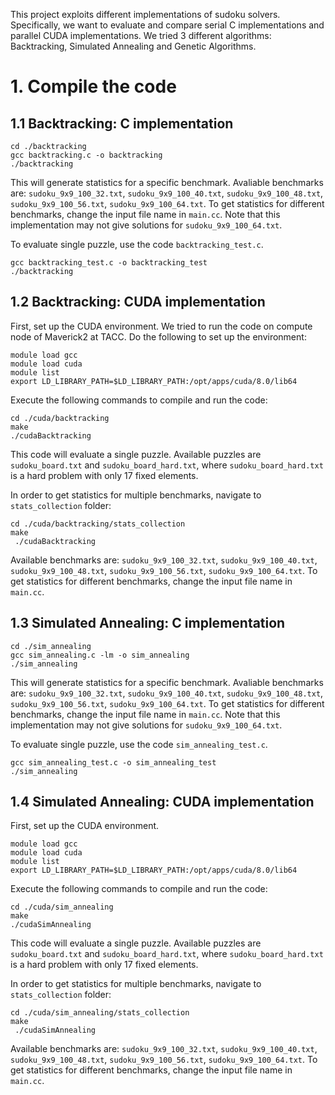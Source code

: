 This project exploits different implementations of sudoku solvers. Specifically, we want to evaluate and compare serial C implementations and parallel CUDA implementations. We tried 3 different algorithms: Backtracking, Simulated Annealing and Genetic Algorithms.

# 1. Compile the code

   ## 1.1 Backtracking: C implementation
    
   ```    
   cd ./backtracking
   gcc backtracking.c -o backtracking
   ./backtracking
   ```    
        
  This will generate statistics for a specific benchmark. Avaliable benchmarks are: ```sudoku_9x9_100_32.txt```,   ```sudoku_9x9_100_40.txt```, ```sudoku_9x9_100_48.txt```, ```sudoku_9x9_100_56.txt```, ```sudoku_9x9_100_64.txt```. To get statistics for different benchmarks, change the input file name in ```main.cc```. Note that this implementation may not give solutions for ```sudoku_9x9_100_64.txt```.
     
   To evaluate single puzzle, use the code ```backtracking_test.c```.
     
   ``` 
   gcc backtracking_test.c -o backtracking_test
   ./backtracking
   ```  
     
   ## 1.2 Backtracking: CUDA implementation
   
   First, set up the CUDA environment. We tried to run the code on compute node of Maverick2 at TACC. Do the following to set up the environment:
   
   ```
   module load gcc
   module load cuda
   module list
   export LD_LIBRARY_PATH=$LD_LIBRARY_PATH:/opt/apps/cuda/8.0/lib64
   ```
   Execute the following commands to compile and run the code:
   
   ```
   cd ./cuda/backtracking
   make
   ./cudaBacktracking
   ```
   
   This code will evaluate a single puzzle. Available puzzles are ```sudoku_board.txt``` and ```sudoku_board_hard.txt```, where ```sudoku_board_hard.txt``` is a hard problem with only 17 fixed elements.
   
   In order to get statistics for multiple benchmarks, navigate to ```stats_collection``` folder:
   
   ```
   cd ./cuda/backtracking/stats_collection
   make
    ./cudaBacktracking
   ```
   
   Available benchmarks are: ```sudoku_9x9_100_32.txt```,   ```sudoku_9x9_100_40.txt```, ```sudoku_9x9_100_48.txt```, ```sudoku_9x9_100_56.txt```, ```sudoku_9x9_100_64.txt```. To get statistics for different benchmarks, change the input file name in ```main.cc```.
   
   ## 1.3 Simulated Annealing: C implementation
    
   ```    
   cd ./sim_annealing
   gcc sim_annealing.c -lm -o sim_annealing
   ./sim_annealing
   ```    
        
  This will generate statistics for a specific benchmark. Avaliable benchmarks are: ```sudoku_9x9_100_32.txt```,   ```sudoku_9x9_100_40.txt```, ```sudoku_9x9_100_48.txt```, ```sudoku_9x9_100_56.txt```, ```sudoku_9x9_100_64.txt```. To get statistics for different benchmarks, change the input file name in ```main.cc```. Note that this implementation may not give solutions for ```sudoku_9x9_100_64.txt```.
     
   To evaluate single puzzle, use the code ```sim_annealing_test.c```.
     
   ```  
   gcc sim_annealing_test.c -o sim_annealing_test
   ./sim_annealing
   ```  
     
   ## 1.4 Simulated Annealing: CUDA implementation
   
   First, set up the CUDA environment.
   
   ```
   module load gcc
   module load cuda
   module list
   export LD_LIBRARY_PATH=$LD_LIBRARY_PATH:/opt/apps/cuda/8.0/lib64
   ```
   Execute the following commands to compile and run the code:
   
   ```
   cd ./cuda/sim_annealing
   make
   ./cudaSimAnnealing
   ```
   
   This code will evaluate a single puzzle. Available puzzles are ```sudoku_board.txt``` and ```sudoku_board_hard.txt```, where ```sudoku_board_hard.txt``` is a hard problem with only 17 fixed elements.
   
   In order to get statistics for multiple benchmarks, navigate to ```stats_collection``` folder:
   
   ```
   cd ./cuda/sim_annealing/stats_collection
   make
    ./cudaSimAnnealing
   ```
   
   Available benchmarks are: ```sudoku_9x9_100_32.txt```,   ```sudoku_9x9_100_40.txt```, ```sudoku_9x9_100_48.txt```, ```sudoku_9x9_100_56.txt```, ```sudoku_9x9_100_64.txt```. To get statistics for different benchmarks, change the input file name in ```main.cc```.
   
   
   
    
    
      
      
        
     
      
    

